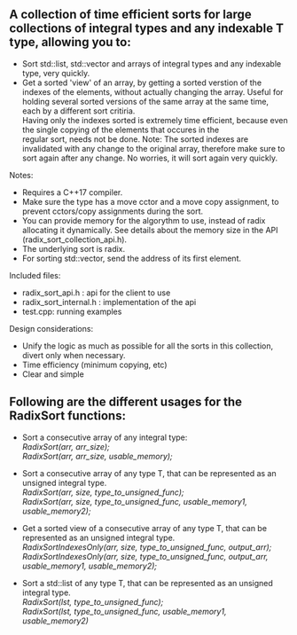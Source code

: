 A collection of time efficient sorts for large collections of integral types and any indexable T type, 
allowing you to:
------------------------------------------------------------------------------------------------------
- Sort std::list, std::vector and arrays of integral types and any indexable type, very quickly.
- Get a sorted 'view' of an array, by getting a sorted verstion of the indexes of the elements, without actually changing the array.
  Useful for holding several sorted versions of the same array at the same time, each by a different sort critiria.</br>
  Having only the indexes sorted is extremely time efficient, because even the single copying of the elements that occures in the</br>
  regular sort, needs not be done.
  Note: The sorted indexes are invalidated with any change to the original array, therefore make sure to sort again after
  any change. No worries, it will sort again very quickly.  
  
Notes:
- Requires a C++17 compiler.
- Make sure the type has a move cctor and a move copy assignment, to prevent cctors/copy assignments during the sort.  
- You can provide memory for the algorythm to use, instead of radix allocating it dynamically. 
  See details about the memory size in the API (radix_sort_collection_api.h).  
- The underlying sort is radix. 
- For sorting std::vector, send the address of its first element.

Included files:
- radix_sort_api.h : api for the client to use
- radix_sort_internal.h : implementation of the api
- test.cpp: running examples

Design considerations:
- Unify the logic as much as possible for all the sorts in this collection, divert only when necessary.
- Time efficiency (minimum copying, etc)
- Clear and simple


Following are the different usages for the RadixSort functions:
---------------------------------------------------------------

- Sort a consecutive array of any integral type:  
  *RadixSort(arr, arr_size);  
  RadixSort(arr, arr_size, usable_memory);*

- Sort a consecutive array of any type T, that can be represented as an unsigned integral type.  
  *RadixSort(arr, size, type_to_unsigned_func);  
  RadixSort(arr, size, type_to_unsigned_func, usable_memory1, usable_memory2);*

- Get a sorted view of a consecutive array of any type T, that can be represented as an unsigned integral type.  
  *RadixSortIndexesOnly(arr, size, type_to_unsigned_func, output_arr);  
  RadixSortIndexesOnly(arr, size, type_to_unsigned_func, output_arr, usable_memory1, usable_memory2);*

- Sort a std::list of any type T, that can be represented as an unsigned integral type.  
  *RadixSort(lst, type_to_unsigned_func);  
  RadixSort(lst, type_to_unsigned_func, usable_memory1, usable_memory2)*
  
